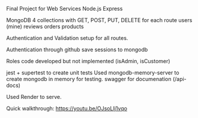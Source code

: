 Final Project for Web Services
Node.js
Express

MongoDB
  4 collections with GET, POST, PUT, DELETE for each route
    users (mine)
    reviews
    orders
    products

Authentication and Validation setup for all routes.

Authentication through github
  save sessions to mongodb
  
Roles code developed but not implemented (isAdmin, isCustomer)

jest + supertest to create unit tests
  Used mongodb-memory-server to create mongodb in memory for testing.
swagger for documenation (/api-docs)

Used Render to serve.

Quick walkthrough:
https://youtu.be/OJsoLIj1vqo
